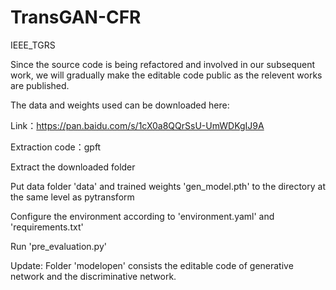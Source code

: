 # TransGAN-CFR
IEEE_TGRS

Since the source code is being refactored and involved in our subsequent work, we will gradually make the editable code public as the relevent works are published.

The data and weights used can be downloaded here:

Link：https://pan.baidu.com/s/1cX0a8QQrSsU-UmWDKgIJ9A 

Extraction code：gpft

Extract the downloaded folder

Put data folder 'data' and trained weights 'gen_model.pth' to the directory at the same level as pytransform

Configure the environment according to 'environment.yaml' and 'requirements.txt'

Run 'pre_evaluation.py'

Update:
Folder 'modelopen' consists the editable code of generative network and the discriminative network.
